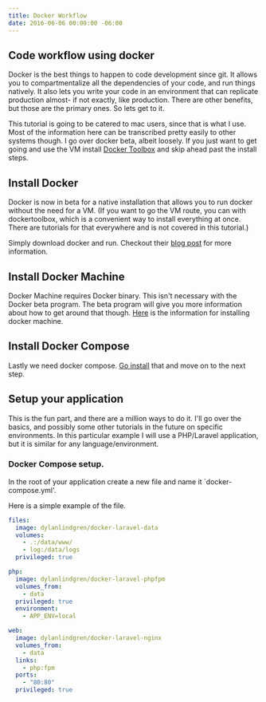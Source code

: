 ```yaml
---
title: Docker Workflow
date: 2016-06-06 00:00:00 -06:00
---
```


## Code workflow using docker

Docker is the best things to happen to code development since git. It allows you to compartmentalize all the dependencies of your code, and run things natively. It also lets you write your code in an environment that can replicate production almost- if not exactly, like production. There are other benefits, but those are the primary ones. So lets get to it. 

This tutorial is going to be catered to mac users, since that is what I use. Most of the information here can be transcribed pretty easily to other systems though. I go over docker beta, albeit loosely. If you just want to get going and use the VM install [Docker Toolbox](https://docs.docker.com/toolbox/overview/) and skip ahead past the install steps. 

## Install Docker

Docker is now in beta for a native installation that allows you to run docker without the need for a VM. (If you want to go the VM route, you can with dockertoolbox, which is a convenient way to install everything at once. There are tutorials for that everywhere and is not covered in this tutorial.)

Simply download docker and run. Checkout their [blog post](https://blog.docker.com/2016/03/docker-for-mac-windows-beta/) for more information.

## Install Docker Machine

Docker Machine requires Docker binary. This isn't necessary with the Docker beta program. The beta program will give you more information about how to get around that though. [Here](https://docs.docker.com/machine/install-machine/) is the information for installing docker machine.

## Install Docker Compose

Lastly we need docker compose. [Go install](https://docs.docker.com/compose/install/) that and move on to the next step.

## Setup your application

This is the fun part, and there are a million ways to do it. I'll go over the basics, and possibly some other tutorials in the future on specific environments. In this particular example I will use a PHP/Laravel application, but it is similar for any language/environment.

### Docker Compose setup. 

In the root of your application create a new file and name it `docker-compose.yml'. 

Here is a simple example of the file.

```yml
files:
  image: dylanlindgren/docker-laravel-data
  volumes:
    - .:/data/www/
    - log:/data/logs
  privileged: true

php:
  image: dylanlindgren/docker-laravel-phpfpm
  volumes_from:
    - data
  privileged: true
  environment:
    - APP_ENV=local

web:
  image: dylanlindgren/docker-laravel-nginx
  volumes_from:
    - data
  links:
    - php:fpm
  ports:
    - "80:80"
  privileged: true
```





